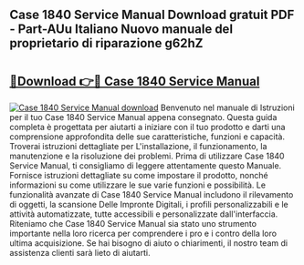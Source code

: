 ## Case 1840 Service Manual Download gratuit PDF - Part-AUu Italiano Nuovo manuale del proprietario di riparazione g62hZ

# <h2><a href="http://dfgqh9.blite.top/?on=Case+1840+Service+Manual">🔗Download 👉🔴 Case 1840 Service Manual</a></h2>

[![Case 1840 Service Manual download](https://i.imgur.com/lujVjoI.png)](http://dfgqh9.blite.top/?on=Case+1840+Service+Manual)
Benvenuto nel manuale di Istruzioni per il tuo Case 1840 Service Manual appena consegnato. Questa guida completa è progettata per aiutarti a iniziare con il tuo prodotto e darti una comprensione approfondita delle sue caratteristiche, funzioni e capacità. Troverai istruzioni dettagliate per L'installazione, il funzionamento, la manutenzione e la risoluzione dei problemi. Prima di utilizzare Case 1840 Service Manual, ti consigliamo di leggere attentamente questo Manuale. Fornisce istruzioni dettagliate su come impostare il prodotto, nonché informazioni su come utilizzare le sue varie funzioni e possibilità. Le funzionalità avanzate di Case 1840 Service Manual includono il rilevamento di oggetti, la scansione Delle Impronte Digitali, i profili personalizzabili e le attività automatizzate, tutte accessibili e personalizzate dall'interfaccia. Riteniamo che Case 1840 Service Manual sia stato uno strumento importante nella loro ricerca per comprendere i pro e i contro della loro ultima acquisizione. Se hai bisogno di aiuto o chiarimenti, il nostro team di assistenza clienti sarà lieto di aiutarti.
